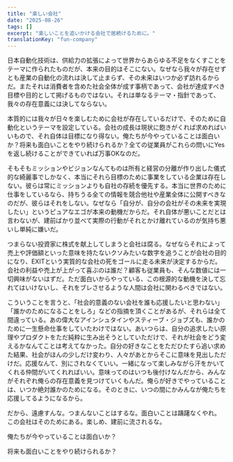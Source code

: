 ```yaml
---
title: "楽しい会社"
date: "2025-08-26"
tags: []
excerpt: "楽しいことを追いかける会社で居続けるために。"
translationKey: "fun-company"
---
```


日本自動化技術は、供給力の拡張によって世界からあらゆる不足をなくすことをテーマに作られたものだが、本来の目的はそこにない。なぜなら我々が存在せずとも産業の自動化の流れは決して止まらず、その未来はいつか必ず訪れるからだ。またそれは消費者を含めた社会全体が成す事柄であって、会社が達成すべき目標や目的として掲げるものではない。それは単なるテーマ・指針であって、我々の存在意義には決してならない。

本質的には我々が日々を楽しむために会社が存在しているだけで、そのために自動化というテーマを設定している。会社の成長は現状に飽きがくれば求めればいいもので、それ自体は目標になり得ない。俺たちが今やっていることは面白いか？将来も面白いことをやり続けられるか？全ての従業員がこれらの問いにYesを返し続けることができていれば万事OKなのだ。

そもそもミッションやビジョンなんてものは所有と経営の分離が作り出した儀式的な綺麗事でしかなく、本当にそれら目標のために事業をしている企業は存在しない。彼らは常にミッションよりも自社の存続を優先する。本当に世界のために仕事をしているなら、持ちうる全ての情報を競合他社や産業全体に公開すべきなのだが、彼らはそれをしない。なぜなら「自分が、自分の会社がその未来を実現したい」というピュアなエゴが本来の動機だからだ。それ自体が悪いことだとは言わないが、建前ばかり並べて実際の行動がそれとかけ離れているのが気持ち悪いし単純に嫌いだ。

つまらない投資家に株式を献上してしまうと会社は腐る。なぜならそれによって売上や評価額といった意味を持たないクソみたいな数字を追うことが会社の目的になり、EXITという実質的な会社の死をゴールに走る未来が決定するからだ。会社の利益や売上が上がって喜ぶのは誰だ？顧客も従業員も、そんな数値には一切興味がないはずだ。ただ面白いからやっている、この根源的な動機を決して忘れてはいけないし、それをブレさせるような人間は会社に関わるべきではない。

こういうことを言うと、「社会的意義のない会社を誰も応援したいと思わない」「誰かのためになることをしろ」などの指摘を頂くことがあるが、それらは全て間違っている。あの偉大なアインシュタインやスティーブ・ジョブズも、誰かのために一生懸命仕事をしていたわけではない。あいつらは、自分の追求したい原理やプロダクトをただ純粋に生み出そうとしていただけで、それが社会をどう変えるかなんてことは考えてなかった。自分の好きなことをただひたすら追い求めた結果、社会がほんの少しだけ変わり、人々があとからそこに意味を見出しただけだ。応援なんて、別にされなくていい。一緒になって楽しみながら汗をかいてくれる仲間がいてくれればいい。意味ってのはいつも後付けなんだから、みんながそれぞれ俺らの存在意義を見つけていくもんだ。俺らが好きでやっていることは、いつか絶対誰かのためになる。そのときに、いつの間にかみんなが俺たちを応援してるようになるから。

だから、遠慮すんな。つまんないことはするな。面白いことは躊躇なくやれ。この会社はそのためにある。楽しめ、建前に流されるな。

俺たちが今やっていることは面白いか？

将来も面白いことをやり続けられるか？
